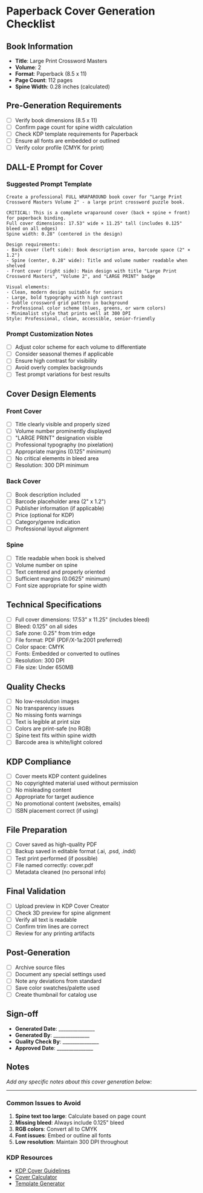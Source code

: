 # Paperback Cover Generation Checklist

## Book Information
- **Title**: Large Print Crossword Masters
- **Volume**: 2
- **Format**: Paperback (8.5 x 11)
- **Page Count**: 112 pages
- **Spine Width**: 0.28 inches (calculated)

## Pre-Generation Requirements
- [ ] Verify book dimensions (8.5 x 11)
- [ ] Confirm page count for spine width calculation
- [ ] Check KDP template requirements for Paperback
- [ ] Ensure all fonts are embedded or outlined
- [ ] Verify color profile (CMYK for print)

## DALL-E Prompt for Cover

### Suggested Prompt Template
```
Create a professional FULL WRAPAROUND book cover for "Large Print Crossword Masters Volume 2" - a large print crossword puzzle book.

CRITICAL: This is a complete wraparound cover (back + spine + front) for paperback binding.
Full cover dimensions: 17.53" wide × 11.25" tall (includes 0.125" bleed on all edges)
Spine width: 0.28" (centered in the design)

Design requirements:
- Back cover (left side): Book description area, barcode space (2" × 1.2")
- Spine (center, 0.28" wide): Title and volume number readable when shelved
- Front cover (right side): Main design with title "Large Print Crossword Masters", "Volume 2", and "LARGE PRINT" badge

Visual elements:
- Clean, modern design suitable for seniors
- Large, bold typography with high contrast
- Subtle crossword grid pattern in background
- Professional color scheme (blues, greens, or warm colors)
- Minimalist style that prints well at 300 DPI
Style: Professional, clean, accessible, senior-friendly
```

### Prompt Customization Notes
- [ ] Adjust color scheme for each volume to differentiate
- [ ] Consider seasonal themes if applicable
- [ ] Ensure high contrast for visibility
- [ ] Avoid overly complex backgrounds
- [ ] Test prompt variations for best results

## Cover Design Elements

### Front Cover
- [ ] Title clearly visible and properly sized
- [ ] Volume number prominently displayed
- [ ] "LARGE PRINT" designation visible
- [ ] Professional typography (no pixelation)
- [ ] Appropriate margins (0.125" minimum)
- [ ] No critical elements in bleed area
- [ ] Resolution: 300 DPI minimum

### Back Cover
- [ ] Book description included
- [ ] Barcode placeholder area (2" x 1.2")
- [ ] Publisher information (if applicable)
- [ ] Price (optional for KDP)
- [ ] Category/genre indication
- [ ] Professional layout alignment

### Spine
- [ ] Title readable when book is shelved
- [ ] Volume number on spine
- [ ] Text centered and properly oriented
- [ ] Sufficient margins (0.0625" minimum)
- [ ] Font size appropriate for spine width

## Technical Specifications
- [ ] Full cover dimensions: 17.53" x 11.25" (includes bleed)
- [ ] Bleed: 0.125" on all sides
- [ ] Safe zone: 0.25" from trim edge
- [ ] File format: PDF (PDF/X-1a:2001 preferred)
- [ ] Color space: CMYK
- [ ] Fonts: Embedded or converted to outlines
- [ ] Resolution: 300 DPI
- [ ] File size: Under 650MB

## Quality Checks
- [ ] No low-resolution images
- [ ] No transparency issues
- [ ] No missing fonts warnings
- [ ] Text is legible at print size
- [ ] Colors are print-safe (no RGB)
- [ ] Spine text fits within spine width
- [ ] Barcode area is white/light colored

## KDP Compliance
- [ ] Cover meets KDP content guidelines
- [ ] No copyrighted material used without permission
- [ ] No misleading content
- [ ] Appropriate for target audience
- [ ] No promotional content (websites, emails)
- [ ] ISBN placement correct (if using)

## File Preparation
- [ ] Cover saved as high-quality PDF
- [ ] Backup saved in editable format (.ai, .psd, .indd)
- [ ] Test print performed (if possible)
- [ ] File named correctly: cover.pdf
- [ ] Metadata cleaned (no personal info)

## Final Validation
- [ ] Upload preview in KDP Cover Creator
- [ ] Check 3D preview for spine alignment
- [ ] Verify all text is readable
- [ ] Confirm trim lines are correct
- [ ] Review for any printing artifacts

## Post-Generation
- [ ] Archive source files
- [ ] Document any special settings used
- [ ] Note any deviations from standard
- [ ] Save color swatches/palette used
- [ ] Create thumbnail for catalog use

## Sign-off
- **Generated Date**: _______________
- **Generated By**: _______________
- **Quality Check By**: _______________
- **Approved Date**: _______________

## Notes
_Add any specific notes about this cover generation below:_

---

### Common Issues to Avoid
1. **Spine text too large**: Calculate based on page count
2. **Missing bleed**: Always include 0.125" bleed
3. **RGB colors**: Convert all to CMYK
4. **Font issues**: Embed or outline all fonts
5. **Low resolution**: Maintain 300 DPI throughout

### KDP Resources
- [KDP Cover Guidelines](https://kdp.amazon.com/help/topic/G201953020)
- [Cover Calculator](https://kdp.amazon.com/cover-calculator)
- [Template Generator](https://kdp.amazon.com/template-generator)